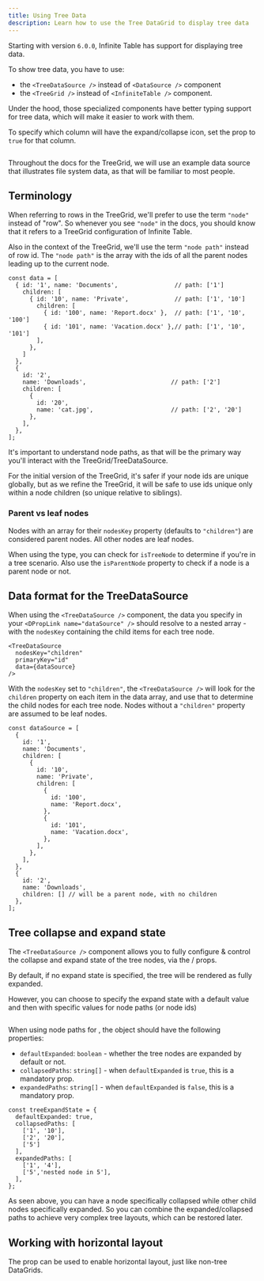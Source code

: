 ```yaml
---
title: Using Tree Data
description: Learn how to use the Tree DataGrid to display tree data
---
```



Starting with version `6.0.0`, Infinite Table has support for displaying tree data.

<Note>

To show tree data, you have to use:
 - the `<TreeDataSource />` instead of `<DataSource />` component 
 - the `<TreeGrid />` instead of `<InfiniteTable />` component.

Under the hood, those specialized components have better typing support for tree data, which will make it easier to work with them.
</Note>

<Note>

To specify which column will have the expand/collapse icon, set the <PropLink name="columns.renderTreeIcon" /> prop to `true` for that column.

</Note>


<Sandpack title="Basic TreeGrid example" size="lg">

```tsx file="basic-tree-grid-example.page.tsx"
```

</Sandpack>

Throughout the docs for the TreeGrid, we will use an example data source that illustrates file system data, as that will be familiar to most people.

## Terminology


When referring to rows in the TreeGrid, we'll prefer to use the term `"node"` instead of "row". So whenever you see `"node"` in the docs, you should know that it refers to a TreeGrid configuration of Infinite Table.

Also in the context of the TreeGrid, we'll use the term `"node path"` instead of row id. The `"node path"` is the array with the ids of all the parent nodes leading up to the current node.

```tsx {2} title="Node path vs row id"
const data = [
  { id: '1', name: 'Documents',                // path: ['1']
    children: [
      { id: '10', name: 'Private',             // path: ['1', '10']
        children: [
          { id: '100', name: 'Report.docx' },  // path: ['1', '10', '100'] 
          { id: '101', name: 'Vacation.docx' },// path: ['1', '10', '101']
        ],
      },
    ]
  },
  {
    id: '2',
    name: 'Downloads',                        // path: ['2']
    children: [
      {
        id: '20',
        name: 'cat.jpg',                      // path: ['2', '20']
      },
    ],
  },
];
```
It's important to understand node paths, as that will be the primary way you'll interact with the TreeGrid/TreeDataSource.

<Note>

For the initial version of the TreeGrid, it's safer if your node ids are unique globally, but as we refine the TreeGrid, it will be safe to use ids unique only within a node children (so unique relative to siblings).

</Note>

### Parent vs leaf nodes

Nodes with an array for their `nodesKey` property (defaults to `"children"`) are considered parent nodes. All other nodes are leaf nodes.

When using the <TypeLink name="InfiniteTableRowInfo" /> type, you can check for `isTreeNode` to determine if you're in a tree scenario. Also use the `isParentNode` property to check if a node is a parent node or not.

## Data format for the TreeDataSource

When using the `<TreeDataSource />` component, the data you specify in your `<DPropLink name="dataSource" />` should resolve to a nested array - with the `nodesKey` containing the child items for each tree node.

```tsx {2} title="Using the nodesKey prop to specify where the node children are"
<TreeDataSource
  nodesKey="children"
  primaryKey="id"
  data={dataSource}
/>
```

With the `nodesKey` set to `"children"`, the `<TreeDataSource />` will look for the `children` property on each item in the data array, and use that to determine the child nodes for each tree node. Nodes without a `"children"` property are assumed to be leaf nodes.

```tsx {2} title="Nested data structure for the TreeDataSource component"
const dataSource = [
  {
    id: '1',
    name: 'Documents',
    children: [
      {
        id: '10',
        name: 'Private',
        children: [
          {
            id: '100',
            name: 'Report.docx',
          },
          {
            id: '101',
            name: 'Vacation.docx',
          },
        ],
      },
    ],
  },
  {
    id: '2',
    name: 'Downloads',
    children: [] // will be a parent node, with no children
  },
];
```


## Tree collapse and expand state

The `<TreeDataSource />` component allows you to fully configure & control the collapse and expand state of the tree nodes, via the <DPropLink name="treeExpandState" />/<DPropLink name="defaultTreeExpandState" /> props.

By default, if no expand state is specified, the tree will be rendered as fully expanded.

However, you can choose to specify the expand state with a default value and then with specific values for node paths (or node ids)

<Sandpack title="Using controlled tree expand state" size="large">

```ts file="$DOCS/reference/datasource-props/tree-controlled-expandstate-example.page.tsx"
```

</Sandpack>


When using node paths for <DPropLink name="treeExpandState" />, the object should have the following properties:

- `defaultExpanded`: `boolean` - whether the tree nodes are expanded by default or not.
- `collapsedPaths`: `string[]` - when `defaultExpanded` is `true`, this is a mandatory prop.
- `expandedPaths`: `string[]` - when `defaultExpanded` is `false`, this is a mandatory prop.

```tsx title="Example of treeExpandState with node paths"
const treeExpandState = {
  defaultExpanded: true,
  collapsedPaths: [
    ['1', '10'],
    ['2', '20'],
    ['5']
  ],
  expandedPaths: [
    ['1', '4'],
    ['5','nested node in 5'],
  ],
};
```

<Note>

As seen above, you can have a node specifically collapsed while other child nodes specifically expanded.
So you can combine the expanded/collapsed paths to achieve very complex tree layouts, which can be restored later.

</Note>

## Working with horizontal layout

The <PropLink name="wrapRowsHorizontally" /> prop can be used to enable horizontal layout, just like non-tree DataGrids.